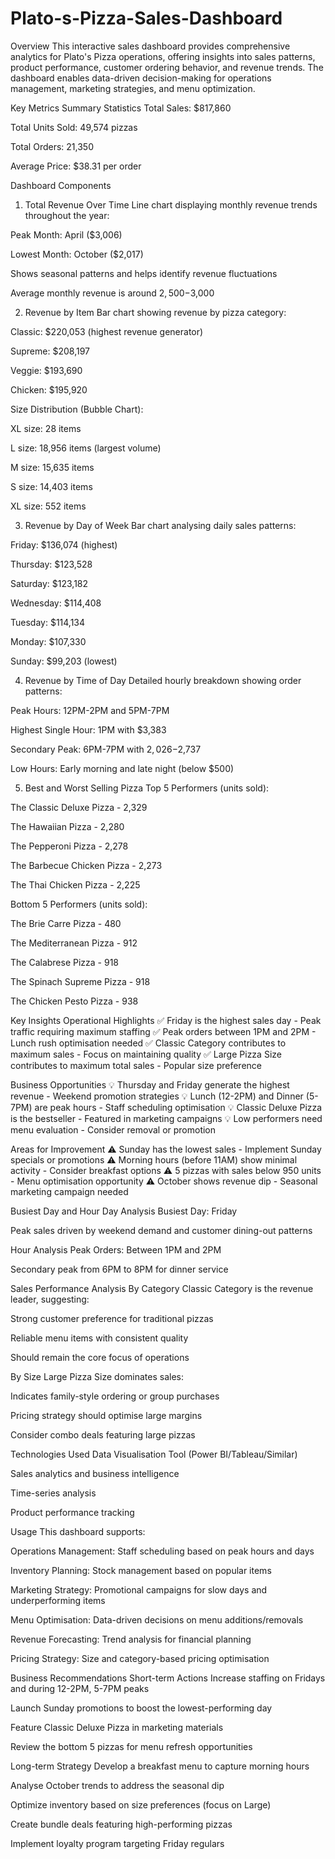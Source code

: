 # Plato-s-Pizza-Sales-Dashboard
Overview
This interactive sales dashboard provides comprehensive analytics for Plato's Pizza operations, offering insights into sales patterns, product performance, customer ordering behavior, and revenue trends. The dashboard enables data-driven decision-making for operations management, marketing strategies, and menu optimization.

Key Metrics
Summary Statistics
Total Sales: $817,860

Total Units Sold: 49,574 pizzas

Total Orders: 21,350

Average Price: $38.31 per order

Dashboard Components
1. Total Revenue Over Time
Line chart displaying monthly revenue trends throughout the year:

Peak Month: April ($3,006)

Lowest Month: October ($2,017)

Shows seasonal patterns and helps identify revenue fluctuations

Average monthly revenue is around $2,500-$3,000

2. Revenue by Item
Bar chart showing revenue by pizza category:

Classic: $220,053 (highest revenue generator)

Supreme: $208,197

Veggie: $193,690

Chicken: $195,920

Size Distribution (Bubble Chart):

XL size: 28 items

L size: 18,956 items (largest volume)

M size: 15,635 items

S size: 14,403 items

XL size: 552 items

3. Revenue by Day of Week
Bar chart analysing daily sales patterns:

Friday: $136,074 (highest)

Thursday: $123,528

Saturday: $123,182

Wednesday: $114,408

Tuesday: $114,134

Monday: $107,330

Sunday: $99,203 (lowest)

4. Revenue by Time of Day
Detailed hourly breakdown showing order patterns:

Peak Hours: 12PM-2PM and 5PM-7PM

Highest Single Hour: 1PM with $3,383

Secondary Peak: 6PM-7PM with $2,026-$2,737

Low Hours: Early morning and late night (below $500)

5. Best and Worst Selling Pizza
Top 5 Performers (units sold):

The Classic Deluxe Pizza - 2,329

The Hawaiian Pizza - 2,280

The Pepperoni Pizza - 2,278

The Barbecue Chicken Pizza - 2,273

The Thai Chicken Pizza - 2,225

Bottom 5 Performers (units sold):

The Brie Carre Pizza - 480

The Mediterranean Pizza - 912

The Calabrese Pizza - 918

The Spinach Supreme Pizza - 918

The Chicken Pesto Pizza - 938

Key Insights
Operational Highlights
✅ Friday is the highest sales day - Peak traffic requiring maximum staffing
✅ Peak orders between 1PM and 2PM - Lunch rush optimisation needed
✅ Classic Category contributes to maximum sales - Focus on maintaining quality
✅ Large Pizza Size contributes to maximum total sales - Popular size preference

Business Opportunities
💡 Thursday and Friday generate the highest revenue - Weekend promotion strategies
💡 Lunch (12-2PM) and Dinner (5-7PM) are peak hours - Staff scheduling optimisation
💡 Classic Deluxe Pizza is the bestseller - Featured in marketing campaigns
💡 Low performers need menu evaluation - Consider removal or promotion

Areas for Improvement
⚠️ Sunday has the lowest sales - Implement Sunday specials or promotions
⚠️ Morning hours (before 11AM) show minimal activity - Consider breakfast options
⚠️ 5 pizzas with sales below 950 units - Menu optimisation opportunity
⚠️ October shows revenue dip - Seasonal marketing campaign needed

Busiest Day and Hour
Day Analysis
Busiest Day: Friday

Peak sales driven by weekend demand and customer dining-out patterns

Hour Analysis
Peak Orders: Between 1PM and 2PM

Secondary peak from 6PM to 8PM for dinner service

Sales Performance Analysis
By Category
Classic Category is the revenue leader, suggesting:

Strong customer preference for traditional pizzas

Reliable menu items with consistent quality

Should remain the core focus of operations

By Size
Large Pizza Size dominates sales:

Indicates family-style ordering or group purchases

Pricing strategy should optimise large margins

Consider combo deals featuring large pizzas

Technologies Used
Data Visualisation Tool (Power BI/Tableau/Similar)

Sales analytics and business intelligence

Time-series analysis

Product performance tracking

Usage
This dashboard supports:

Operations Management: Staff scheduling based on peak hours and days

Inventory Planning: Stock management based on popular items

Marketing Strategy: Promotional campaigns for slow days and underperforming items

Menu Optimisation: Data-driven decisions on menu additions/removals

Revenue Forecasting: Trend analysis for financial planning

Pricing Strategy: Size and category-based pricing optimisation

Business Recommendations
Short-term Actions
Increase staffing on Fridays and during 12-2PM, 5-7PM peaks

Launch Sunday promotions to boost the lowest-performing day

Feature Classic Deluxe Pizza in marketing materials

Review the bottom 5 pizzas for menu refresh opportunities

Long-term Strategy
Develop a breakfast menu to capture morning hours

Analyse October trends to address the seasonal dip

Optimize inventory based on size preferences (focus on Large)

Create bundle deals featuring high-performing pizzas

Implement loyalty program targeting Friday regulars
